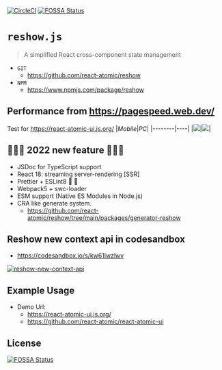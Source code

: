[![CircleCI](https://circleci.com/gh/react-atomic/reshow/tree/main.svg?style=svg)](https://circleci.com/gh/react-atomic/reshow/tree/main)
[![FOSSA Status](https://app.fossa.com/api/projects/git%2Bgithub.com%2Freact-atomic%2Freshow.svg?type=shield)](https://app.fossa.com/projects/git%2Bgithub.com%2Freact-atomic%2Freshow?ref=badge_shield)

# `reshow.js`
> A simplified React cross-component state management
   * `GIT`
      * https://github.com/react-atomic/reshow
   * `NPM`
      * https://www.npmjs.com/package/reshow

## Performance from https://pagespeed.web.dev/
Test for https://react-atomic-ui.js.org/
|*Mobile*|*PC*|
|--------|----|
|<img src="https://user-images.githubusercontent.com/1877738/186853514-0e95a881-6378-49b9-b780-cffa56d9c0a7.png">|<img src="https://user-images.githubusercontent.com/1877738/186853511-b3026349-1f96-47c6-b9e7-1c44c7c62efc.png">|


## 🍬🍬🍬 2022 new feature 🍬🍬🍬
* JSDoc for TypeScript support
* React 18: streaming server-rendering [SSR]
* Prettier + ESLint8  🎉 🎉
* Webpack5 + swc-loader
* ESM support (Native ES Modules in Node.js)
* CRA like generate system.
   * https://github.com/react-atomic/reshow/tree/main/packages/generator-reshow 


## Reshow new context api in codesandbox
* https://codesandbox.io/s/kw61lwzlwv

[<img style="max-width: 100%" alt="reshow-new-context-api" src="https://user-images.githubusercontent.com/1877738/69008910-d9a7a180-098a-11ea-8793-6cbad1b17b8b.png">](https://codesandbox.io/s/kw61lwzlwv)

## Example Usage
* Demo Url:
   * https://react-atomic-ui.js.org/
   * https://github.com/react-atomic/react-atomic-ui

## License
[![FOSSA Status](https://app.fossa.com/api/projects/git%2Bgithub.com%2Freact-atomic%2Freshow.svg?type=large)](https://app.fossa.com/projects/git%2Bgithub.com%2Freact-atomic%2Freshow?ref=badge_large)
